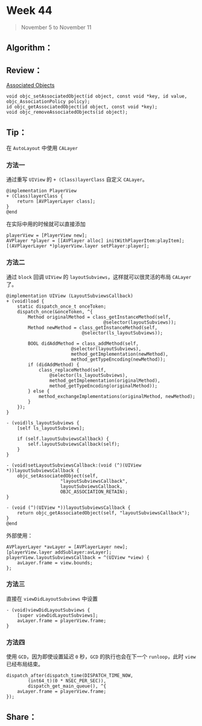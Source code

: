 # Week 44

> November 5 to November 11

## Algorithm：


## Review：
[Associated Objects](https://nshipster.com/associated-objects/)
```objc
void objc_setAssociatedObject(id object, const void *key, id value, objc_AssociationPolicy policy);
id objc_getAssociatedObject(id object, const void *key);
void objc_removeAssociatedObjects(id object);
```


## Tip：
在 `AutoLayout` 中使用 `CALayer`

### 方法一
通过重写 `UIView` 的 `+ (Class)layerClass` 自定义 `CALayer`。
```objc
@implementation PlayerView
+ (Class)layerClass {
    return [AVPlayerLayer class];
}
@end
```

在实际中用的时候就可以直接添加
```objc
playerView = [PlayerView new];
AVPlayer *player = [[AVPlayer alloc] initWithPlayerItem:playItem];
[(AVPlayerLayer *)playerView.layer setPlayer:player];
```

### 方法二
通过 `block` 回调 `UIView` 的 `layoutSubviews`，这样就可以很灵活的布局 `CALayer` 了。

```objc
@implementation UIView (LayoutSubviewsCallback)
+ (void)load {
    static dispatch_once_t onceToken;
    dispatch_once(&onceToken, ^{
        Method originalMethod = class_getInstanceMethod(self, 
                                    @selector(layoutSubviews));
        Method newMethod = class_getInstanceMethod(self, 
                            @selector(ls_layoutSubviews));
        
        BOOL didAddMethod = class_addMethod(self, 
                        @selector(layoutSubviews), 
                        method_getImplementation(newMethod), 
                        method_getTypeEncoding(newMethod));
        if (didAddMethod) {
            class_replaceMethod(self, 
                @selector(ls_layoutSubviews), 
                method_getImplementation(originalMethod), 
                method_getTypeEncoding(originalMethod));
        } else {
            method_exchangeImplementations(originalMethod, newMethod);
        }
    });
}

- (void)ls_layoutSubviews {
    [self ls_layoutSubviews];
    
    if (self.layoutSubviewsCallback) {
        self.layoutSubviewsCallback(self);
    }
}

- (void)setLayoutSubviewsCallback:(void (^)(UIView *))layoutSubviewsCallback {
    objc_setAssociatedObject(self, 
                    "layoutSubviewsCallback", 
                    layoutSubviewsCallback, 
                    OBJC_ASSOCIATION_RETAIN);
}

- (void (^)(UIView *))layoutSubviewsCallback {
    return objc_getAssociatedObject(self, "layoutSubviewsCallback");
}
@end
```

外部使用：
```objc
AVPlayerLayer *avLayer = [AVPlayerLayer new];
[playerView.layer addSublayer:avLayer];
playerView.layoutSubviewsCallback = ^(UIView *view) {
    avLayer.frame = view.bounds;
};
```

### 方法三
直接在 `viewDidLayoutSubviews` 中设置
```
- (void)viewDidLayoutSubviews {
    [super viewDidLayoutSubviews];
    avLayer.frame = playerView.frame;
}
```

### 方法四
使用 `GCD`，因为即使设置延迟 `0` 秒，`GCD` 的执行也会在下一个 `runloop`，此时 `view` 已经布局结束。
```
dispatch_after(dispatch_time(DISPATCH_TIME_NOW, 
        (int64_t)(0 * NSEC_PER_SEC)), 
        dispatch_get_main_queue(), ^{
    avLayer.frame = playerView.frame;
});
```

## Share：
